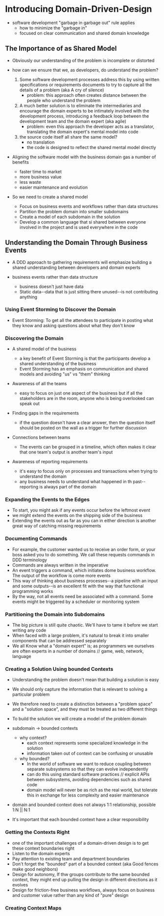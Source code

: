 # Introducing Domain-Driven-Design

- software development "garbage in garbage out" rule applies
    - how to minimize the "garbage in"
    - focused on clear communication and shared domain knowledge
    
## The Importance of as Shared Model

- Obviously our understanding of the problem is incomplete or distorted
- how can we ensure that we, as developers, do understand the problem?
  1. Some software development processes address this by using written specifications or requirements documents to try to capture all the details of a problem (aka A cry of silence)
        - problem: this approach often creates distance between the people who understand the problem
  2. A much better solution is to eliminate the intermediaries and encourage the domain experts to be intimately involved with the development process, introducing a feedback loop between the development team and the domain expert (aka agile)
      - problem: even this approach the developer acts as a translator, translating the domain expert's mental model into code
  3. the source code itself all share the same model?
      - no translation
      - the code is designed to reflect the shared mental model directly
  
- Aligning the software model with the business domain gas a number of benefits
  - faster time to market
  - more business value
  - less waste
  - easier maintenance and evolution
  
- So we need to create a shared model
  - Focus on business events and workflows rather than data structures
  - Partition the problem domain into smaller subdomains
  - Create a model of each subdomain in the solution
  - Develop a common language that si shared between everyone involved in the project and is used everywhere in the code
  

## Understanding the Domain Through Business Events

- A DDD approach to gathering requirements will emphasize building a shared understanding between developers and domain experts

- business events rather than data structure
    - business doesn't just have data
    - Static data--data that is just sitting there unused--is not contributing anything
  
### Using Event Storming to Discover the Domain
- Event Storming: To get all the attendees to participate in posting what they know and asking questions about what they don't know

### Discovering the Domain
- A shared model of the business
    - a key benefit of Event Storming is that the participants develop a shared understanding of the business
    - Event Storming has an emphasis on communication and shared models and avoiding "us" vs "them" thinking
    
- Awareness of all the teams
    - easy to focus on just one aspect of the business but if all the stakeholders are in the room, anyone who is being overlooked can speak out
    
- Finding gaps in the requirements
    - if the question doesn't have a clear answer, then the question itself should be posted on the wall as a trigger for further discussion
    
- Connections between teams
    - The events can be grouped in a timeline, which often makes it clear that one team's output is another team's input
    
- Awareness of reporting requirements
    - it's easy to focus only on processes and transactions when trying to understand the domain
    - any business needs to understand what happened in th past--reporting is always part of the domain
  
### Expanding the Events to the Edges
- To start, you might ask if any events occur before the leftmost event
- we might extend the events on the shipping side of the business
- Extending the events out as far as you can in either direction is another great way of catching missing requirements

### Documenting Commands
- For example, the customer wanted us to receive an order form, or your boss asked you to do something. We call these requests commands in DDD terminology
- Commands are always written in the imperative
- An event triggers a command, which initiates dome business workflow. The output of the workflow is come more events
- This way of thinking about business processes--a pipeline with an input and some outputs--is an excellent fit with the way that functional programming works
- By the way, not all events need be associated with a command. Some events might be triggered by a scheduler or monitoring system

### Partitioning the Domain into Subdomains
- The big picture is still quite chaotic. We'll have to tame it before we start writing any code
- When faced with a large problem, it's natural to break it into smaller components that can be addressed separately
- We all Know what a "domain expert" is; as programmers we ourselves are often experts in a number of domains // game, web, network, language

### Creating a Solution Using bounded Contexts
- Understanding the problem doesn't mean that building a solution is easy
- We should only capture the information that is relevant to solving a particular problem
- We therefore need to create a distinction between a "problem space" and a "solution space", and they must be treated as two different things
- To build the solution we will create a model of the problem domain

- subdomain -> bounded contexts
  - why context?
    - each context represents some specialized knowledge in the solution
    - information taken out of context can be confusing or unusable
  - why bounded?
    - In the world of software we want to reduce coupling between separate subsystems so that they can evolve independently
    - can do this using standard software practices // explicit APIs between subsystems, avoiding dependencies such as shared code
    - domain model will never be as rich as the real world, but tolerate this in exchange for less complexity and easier maintenance
  
- domain and bounded context does not always 1:1 relationship, possible 1:N || N:1
- It's important that each bounded context have a clear responsibility

### Getting the Contexts Right
- one of the important challenges of a domain-driven design is to get these context boundaries right
- Listen to the domain experts
- Pay attention to existing team and department boundaries
- Don't forget the "bounded" part of a bounded context (aka Good fences make good neighbors)
- Design for autonomy, If thw groups contribute to the same bounded context, they might end up pulling the design in different directions as it evolves
- Design for friction-free business workflows, always focus on business and customer value rather than any kind of "pure" design

### Creating Context Maps

